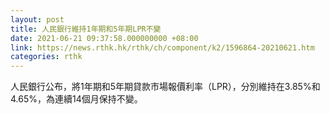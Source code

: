 ```yaml
---
layout: post
title: 人民銀行維持1年期和5年期LPR不變
date: 2021-06-21 09:37:58.000000000 +08:00
link: https://news.rthk.hk/rthk/ch/component/k2/1596864-20210621.htm
categories: rthk
---
```


人民銀行公布，將1年期和5年期貸款市場報價利率（LPR），分別維持在3.85%和4.65%，為連續14個月保持不變。
